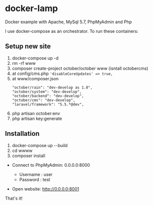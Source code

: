 # docker-lamp
Docker example with Apache, MySql 5.7, PhpMyAdmin and Php

I use docker-compose as an orchestrator. To run these containers:


## Setup new site
1. docker-compose up -d
2. rm -rf www
3. composer create-project october/october www (isntall octobercms)
4. at config/cms.php
  `'disableCoreUpdates' => true,`
5. at www/composer.json
    ```
    "october/rain": "dev-develop as 1.0",
    "october/system": "dev-develop",
    "october/backend": "dev-develop",
    "october/cms": "dev-develop",
    "laravel/framework": "5.5.*@dev",
    ```
6. php artisan october:env
7. php artisan key:generate


## Installation
1. docker-compose up --build
2. cd wwww
3. composer install

* Connect to PhpMyAdmin: 0.0.0.0:8000
  - Username : user
  - Password : test

* Open website:   http://0.0.0.0:8001  

That's it!
